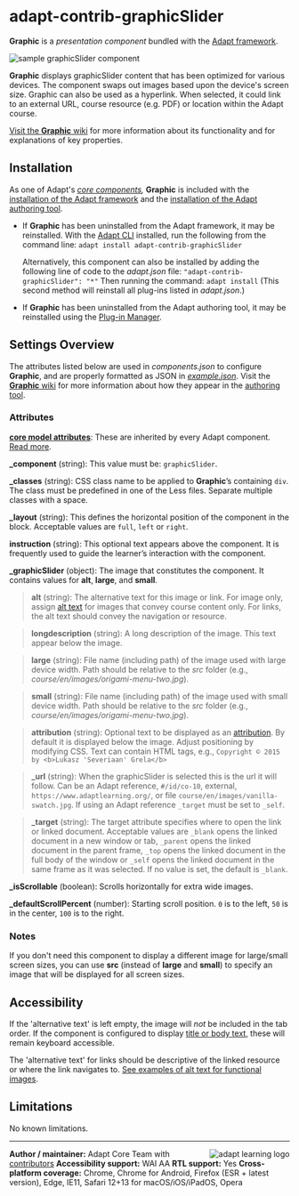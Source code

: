 # adapt-contrib-graphicSlider

**Graphic** is a *presentation component* bundled with the [Adapt framework](https://github.com/adaptlearning/adapt_framework).

<img src="https://github.com/adaptlearning/documentation/blob/master/04_wiki_assets/plug-ins/images/graphicSlider01.png" alt="sample graphicSlider component" align="center">

**Graphic** displays graphicSlider content that has been optimized for various devices. The component swaps out images based upon the device's screen size. Graphic can also be used as a hyperlink. When selected, it could link to an external URL, course resource (e.g. PDF) or location within the Adapt course.

[Visit the **Graphic** wiki](https://github.com/adaptlearning/adapt-contrib-graphicSlider/wiki) for more information about its functionality and for explanations of key properties.

## Installation

As one of Adapt's *[core components](https://github.com/adaptlearning/adapt_framework/wiki/Core-Plug-ins-in-the-Adapt-Learning-Framework#components),* **Graphic** is included with the [installation of the Adapt framework](https://github.com/adaptlearning/adapt_framework/wiki/Manual-installation-of-the-Adapt-framework#installation) and the [installation of the Adapt authoring tool](https://github.com/adaptlearning/adapt_authoring/wiki/Installing-Adapt-Origin).

* If **Graphic** has been uninstalled from the Adapt framework, it may be reinstalled.
With the [Adapt CLI](https://github.com/adaptlearning/adapt-cli) installed, run the following from the command line:
`adapt install adapt-contrib-graphicSlider`

    Alternatively, this component can also be installed by adding the following line of code to the *adapt.json* file:
    `"adapt-contrib-graphicSlider": "*"`
    Then running the command:
    `adapt install`
    (This second method will reinstall all plug-ins listed in *adapt.json*.)

* If **Graphic** has been uninstalled from the Adapt authoring tool, it may be reinstalled using the [Plug-in Manager](https://github.com/adaptlearning/adapt_authoring/wiki/Plugin-Manager).

## Settings Overview

The attributes listed below are used in *components.json* to configure **Graphic**, and are properly formatted as JSON in [*example.json*](https://github.com/adaptlearning/adapt-contrib-graphicSlider/blob/master/example.json). Visit the [**Graphic** wiki](https://github.com/adaptlearning/adapt-contrib-graphicSlider/wiki) for more information about how they appear in the [authoring tool](https://github.com/adaptlearning/adapt_authoring/wiki).

### Attributes

[**core model attributes**](https://github.com/adaptlearning/adapt_framework/wiki/Core-model-attributes): These are inherited by every Adapt component. [Read more](https://github.com/adaptlearning/adapt_framework/wiki/Core-model-attributes).

**\_component** (string): This value must be: `graphicSlider`.

**\_classes** (string): CSS class name to be applied to **Graphic**’s containing `div`. The class must be predefined in one of the Less files. Separate multiple classes with a space.

**\_layout** (string): This defines the horizontal position of the component in the block. Acceptable values are `full`, `left` or `right`.

**instruction** (string): This optional text appears above the component. It is frequently used to
guide the learner’s interaction with the component.

**\_graphicSlider** (object): The image that constitutes the component. It contains values for **alt**, **large**, and **small**.

>**alt** (string): The alternative text for this image or link. For image only, assign [alt text](https://github.com/adaptlearning/adapt_framework/wiki/Providing-good-alt-text) for images that convey course content only. For links, the alt text should convey the navigation or resource.

>**longdescription** (string): A long description of the image. This text appear below the image.

>**large** (string): File name (including path) of the image used with large device width. Path should be relative to the *src* folder (e.g., *course/en/images/origami-menu-two.jpg*).  

>**small** (string): File name (including path) of the image used with small device width. Path should be relative to the *src* folder (e.g., *course/en/images/origami-menu-two.jpg*).

>**attribution** (string): Optional text to be displayed as an [attribution](https://wiki.creativecommons.org/Best_practices_for_attribution). By default it is displayed below the image. Adjust positioning by modifying CSS. Text can contain HTML tags, e.g., `Copyright © 2015 by <b>Lukasz 'Severiaan' Grela</b>`

>**\_url** (string): When the graphicSlider is selected this is the url it will follow. Can be an Adapt reference, `#/id/co-10`, external, `https://www.adaptlearning.org/`, or file `course/en/images/vanilla-swatch.jpg`. If using an Adapt reference `_target` must be set to `_self`.

>**\_target** (string): The target attribute specifies where to open the link or linked document. Acceptable values are `_blank` opens the linked document in a new window or tab, `_parent` opens the linked document in the parent frame, `_top` opens the linked document in the full body of the window or `_self` opens the linked document in the same frame as it was selected. If no value is set, the default is `_blank`.

**_isScrollable** (boolean): Scrolls horizontally for extra wide images.

**_defaultScrollPercent** (number): Starting scroll position. `0` is to the left, `50` is in the center, `100` is to the right.

### Notes
If you don't need this component to display a different image for large/small screen sizes, you can use **src** (instead of **large** and **small**) to specify an image that will be displayed for all screen sizes.

## Accessibility
If the 'alternative text' is left empty, the image will *not* be included in the tab order. If the component is configured to display [title or body text]((https://github.com/adaptlearning/adapt_framework/wiki/Core-model-attributes)), these will remain keyboard accessible.

The 'alternative text' for links should be descriptive of the linked resource or where the link navigates to. [See examples of alt text for functional images](https://webaim.org/techniques/alttext/#functional).

## Limitations

No known limitations.

----------------------------
<a href="https://community.adaptlearning.org/" target="_blank"><img src="https://github.com/adaptlearning/documentation/blob/master/04_wiki_assets/plug-ins/images/adapt-logo-mrgn-lft.jpg" alt="adapt learning logo" align="right"></a>
**Author / maintainer:** Adapt Core Team with [contributors](https://github.com/adaptlearning/adapt-contrib-graphicSlider/graphs/contributors)
**Accessibility support:** WAI AA
**RTL support:** Yes
**Cross-platform coverage:** Chrome, Chrome for Android, Firefox (ESR + latest version), Edge, IE11, Safari 12+13 for macOS/iOS/iPadOS, Opera
